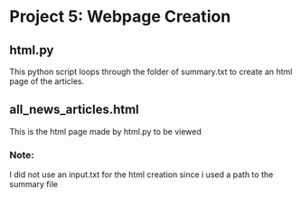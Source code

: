 # Project 5: Webpage Creation

## html.py
This python script loops through the folder of summary.txt to create an html page of the articles.
## all_news_articles.html
This is the html page made by html.py to be viewed
### Note:
I did not use an input.txt for the html creation since i used a path to the summary file